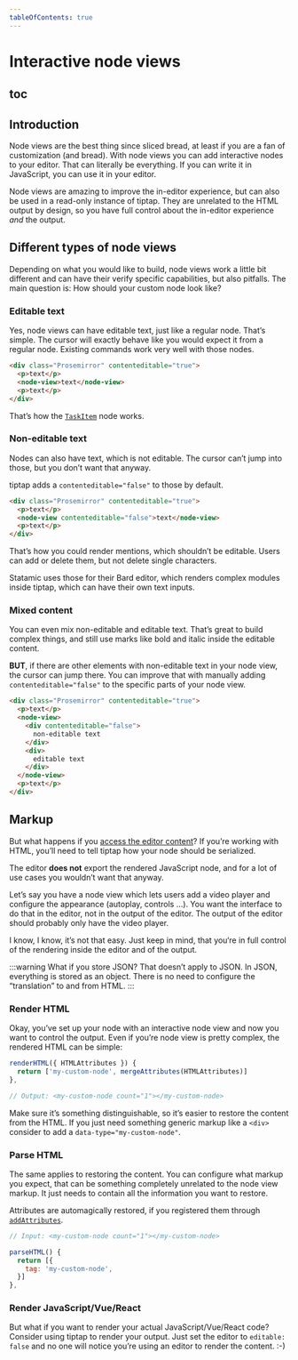 ```yaml
---
tableOfContents: true
---
```


# Interactive node views

## toc

## Introduction
Node views are the best thing since sliced bread, at least if you are a fan of customization (and bread). With node views you can add interactive nodes to your editor. That can literally be everything. If you can write it in JavaScript, you can use it in your editor.

Node views are amazing to improve the in-editor experience, but can also be used in a read-only instance of tiptap. They are unrelated to the HTML output by design, so you have full control about the in-editor experience *and* the output.

## Different types of node views
Depending on what you would like to build, node views work a little bit different and can have their verify specific capabilities, but also pitfalls. The main question is: How should your custom node look like?

### Editable text
Yes, node views can have editable text, just like a regular node. That’s simple. The cursor will exactly behave like you would expect it from a regular node. Existing commands work very well with those nodes.

```html
<div class="Prosemirror" contenteditable="true">
  <p>text</p>
  <node-view>text</node-view>
  <p>text</p>
</div>
```

That’s how the [`TaskItem`](/api/nodes/task-item) node works.

### Non-editable text
Nodes can also have text, which is not editable. The cursor can’t jump into those, but you don’t want that anyway.

tiptap adds a `contenteditable="false"` to those by default.

```html
<div class="Prosemirror" contenteditable="true">
  <p>text</p>
  <node-view contenteditable="false">text</node-view>
  <p>text</p>
</div>
```

That’s how you could render mentions, which shouldn’t be editable. Users can add or delete them, but not delete single characters.

Statamic uses those for their Bard editor, which renders complex modules inside tiptap, which can have their own text inputs.

### Mixed content
You can even mix non-editable and editable text. That’s great to build complex things, and still use marks like bold and italic inside the editable content.

**BUT**, if there are other elements with non-editable text in your node view, the cursor can jump there. You can improve that with manually adding `contenteditable="false"` to the specific parts of your node view.

```html
<div class="Prosemirror" contenteditable="true">
  <p>text</p>
  <node-view>
    <div contenteditable="false">
      non-editable text
    </div>
    <div>
      editable text
    </div>
  </node-view>
  <p>text</p>
</div>
```

## Markup
But what happens if you [access the editor content](/guide/output)? If you’re working with HTML, you’ll need to tell tiptap how your node should be serialized.

The editor **does not** export the rendered JavaScript node, and for a lot of use cases you wouldn’t want that anyway.

Let’s say you have a node view which lets users add a video player and configure the appearance (autoplay, controls …). You want the interface to do that in the editor, not in the output of the editor. The output of the editor should probably only have the video player.

I know, I know, it’s not that easy. Just keep in mind, that you‘re in full control of the rendering inside the editor and of the output.

:::warning What if you store JSON?
That doesn’t apply to JSON. In JSON, everything is stored as an object. There is no need to configure the “translation” to and from HTML.
:::

### Render HTML
Okay, you’ve set up your node with an interactive node view and now you want to control the output. Even if you’re node view is pretty complex, the rendered HTML can be simple:

```js
renderHTML({ HTMLAttributes }) {
  return ['my-custom-node', mergeAttributes(HTMLAttributes)]
},

// Output: <my-custom-node count="1"></my-custom-node>
```

Make sure it’s something distinguishable, so it’s easier to restore the content from the HTML. If you just need something generic markup like a `<div>` consider to add a `data-type="my-custom-node"`.

### Parse HTML
The same applies to restoring the content. You can configure what markup you expect, that can be something completely unrelated to the node view markup. It just needs to contain all the information you want to restore.

Attributes are automagically restored, if you registered them through [`addAttributes`](/guide/custom-extensions#attributes).

```js
// Input: <my-custom-node count="1"></my-custom-node>

parseHTML() {
  return [{
    tag: 'my-custom-node',
  }]
},
```

### Render JavaScript/Vue/React
But what if you want to render your actual JavaScript/Vue/React code? Consider using tiptap to render your output. Just set the editor to `editable: false` and no one will notice you’re using an editor to render the content. :-)

<!-- ## Reference

### dom: ?⁠dom.Node
> The outer DOM node that represents the document node. When not given, the default strategy is used to create a DOM node.

### contentDOM: ?⁠dom.Node
> The DOM node that should hold the node's content. Only meaningful if the node view also defines a dom property and if its node type is not a leaf node type. When this is present, ProseMirror will take care of rendering the node's children into it. When it is not present, the node view itself is responsible for rendering (or deciding not to render) its child nodes.

### update: ?⁠fn(node: Node, decorations: [Decoration]) → bool
> When given, this will be called when the view is updating itself. It will be given a node (possibly of a different type), and an array of active decorations (which are automatically drawn, and the node view may ignore if it isn't interested in them), and should return true if it was able to update to that node, and false otherwise. If the node view has a contentDOM property (or no dom property), updating its child nodes will be handled by ProseMirror.

### selectNode: ?⁠fn()
> Can be used to override the way the node's selected status (as a node selection) is displayed.

### deselectNode: ?⁠fn()
> When defining a selectNode method, you should also provide a deselectNode method to remove the effect again.

### setSelection: ?⁠fn(anchor: number, head: number, root: dom.Document)
> This will be called to handle setting the selection inside the node. The anchor and head positions are relative to the start of the node. By default, a DOM selection will be created between the DOM positions corresponding to those positions, but if you override it you can do something else.

### stopEvent: ?⁠fn(event: dom.Event) → bool
> Can be used to prevent the editor view from trying to handle some or all DOM events that bubble up from the node view. Events for which this returns true are not handled by the editor.

### ignoreMutation: ?⁠fn(dom.MutationRecord) → bool
> Called when a DOM mutation or a selection change happens within the view. When the change is a selection change, the record will have a type property of "selection" (which doesn't occur for native mutation records). Return false if the editor should re-read the selection or re-parse the range around the mutation, true if it can safely be ignored.

### destroy: ?⁠fn()
> Called when the node view is removed from the editor or the whole editor is destroyed. -->
